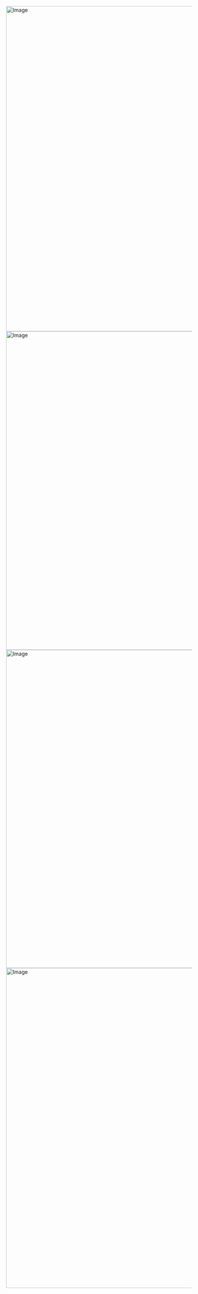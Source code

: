 <img width="1900" height="879" alt="Image" src="https://github.com/user-attachments/assets/b8564397-d7e2-4da3-8c6c-2a8f27033b68" />
<img width="1888" height="861" alt="Image" src="https://github.com/user-attachments/assets/1ca66482-d73d-4168-857b-bb0a369fc054" />
<img width="1886" height="860" alt="Image" src="https://github.com/user-attachments/assets/870ae8a0-0e15-4718-88d7-74f025d6de5c" />
<img width="1899" height="865" alt="Image" src="https://github.com/user-attachments/assets/94332e31-a212-4144-9b34-9ead6b635df7" />
